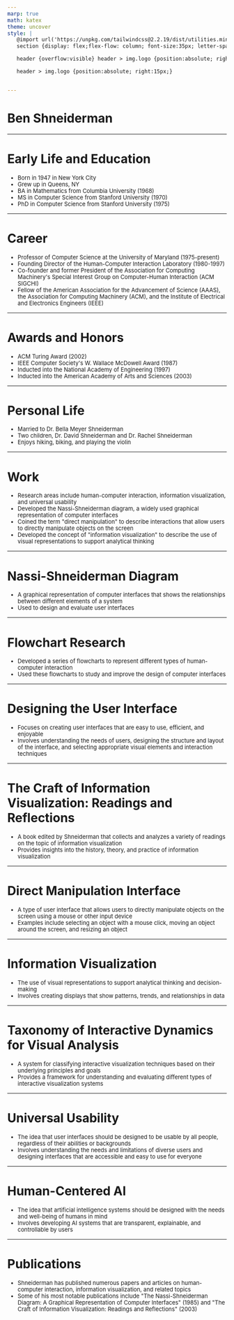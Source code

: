 ```yaml
---
marp: true
math: katex
theme: uncover
style: |
   @import url('https://unpkg.com/tailwindcss@2.2.19/dist/utilities.min.css');
   section {display: flex;flex-flow: column; font-size:35px; letter-spacing:1.4px;}

   header {overflow:visible} header > img.logo {position:absolute; right:15px;}

   header > img.logo {position:absolute; right:15px;}


---
```

<!-- backgroundColor: white -->
<!-- _class: lead -->

 # Ben Shneiderman

---
<style scoped>p,li {font-size:0.80em}</style>

 # Early Life and Education

- Born in 1947 in New York City
- Grew up in Queens, NY
- BA in Mathematics from Columbia University (1968)
- MS in Computer Science from Stanford University (1970)
- PhD in Computer Science from Stanford University (1975)

---
<style scoped>p,li {font-size:0.84em}</style>

 # Career

- Professor of Computer Science at the University of Maryland (1975-present)
- Founding Director of the Human-Computer Interaction Laboratory (1980-1997)
- Co-founder and former President of the Association for Computing Machinery's Special Interest Group on Computer-Human Interaction (ACM SIGCHI)
- Fellow of the American Association for the Advancement of Science (AAAS), the Association for Computing Machinery (ACM), and the Institute of Electrical and Electronics Engineers (IEEE)

---
<style scoped>p,li {font-size:0.84em}</style>

 # Awards and Honors

- ACM Turing Award (2002)
- IEEE Computer Society's W. Wallace McDowell Award (1987)
- Inducted into the National Academy of Engineering (1997)
- Inducted into the American Academy of Arts and Sciences (2003)

---
<style scoped>p,li {font-size:0.88em}</style>

 # Personal Life
- Married to Dr. Bella Meyer Shneiderman
- Two children, Dr. David Shneiderman and Dr. Rachel Shneiderman
- Enjoys hiking, biking, and playing the violin


---
<style scoped>p,li {font-size:0.84em}</style>

 # **Work**
- Research areas include human-computer interaction, information visualization, and universal usability
- Developed the Nassi-Shneiderman diagram, a widely used graphical representation of computer interfaces
- Coined the term "direct manipulation" to describe interactions that allow users to directly manipulate objects on the screen
- Developed the concept of "information visualization" to describe the use of visual representations to support analytical thinking


---
<style scoped>p,li {font-size:0.92em}</style>

 # Nassi-Shneiderman Diagram
- A graphical representation of computer interfaces that shows the relationships between different elements of a system
- Used to design and evaluate user interfaces


---
<style scoped>p,li {font-size:0.92em}</style>

 # Flowchart Research
- Developed a series of flowcharts to represent different types of human-computer interaction
- Used these flowcharts to study and improve the design of computer interfaces


---
<style scoped>p,li {font-size:0.92em}</style>

 # Designing the User Interface

- Focuses on creating user interfaces that are easy to use, efficient, and enjoyable
- Involves understanding the needs of users, designing the structure and layout of the interface, and selecting appropriate visual elements and interaction techniques

---
<style scoped>p,li {font-size:0.92em}</style>

 # **The Craft of Information Visualization: Readings and Reflections**

- A book edited by Shneiderman that collects and analyzes a variety of readings on the topic of information visualization
- Provides insights into the history, theory, and practice of information visualization

---
<style scoped>p,li {font-size:0.92em}</style>

 # Direct Manipulation Interface

- A type of user interface that allows users to directly manipulate objects on the screen using a mouse or other input device
- Examples include selecting an object with a mouse click, moving an object around the screen, and resizing an object

---
<style scoped>p,li {font-size:0.92em}</style>

 # Information Visualization
- The use of visual representations to support analytical thinking and decision-making
- Involves creating displays that show patterns, trends, and relationships in data


---
<style scoped>p,li {font-size:0.92em}</style>

 # Taxonomy of Interactive Dynamics for Visual Analysis
- A system for classifying interactive visualization techniques based on their underlying principles and goals
- Provides a framework for understanding and evaluating different types of interactive visualization systems


---
<style scoped>p,li {font-size:0.92em}</style>

 # Universal Usability

- The idea that user interfaces should be designed to be usable by all people, regardless of their abilities or backgrounds
- Involves understanding the needs and limitations of diverse users and designing interfaces that are accessible and easy to use for everyone

---
<style scoped>p,li {font-size:0.92em}</style>

 # Human-Centered AI

- The idea that artificial intelligence systems should be designed with the needs and well-being of humans in mind
- Involves developing AI systems that are transparent, explainable, and controllable by users

---
<style scoped>p,li {font-size:0.92em}</style>

 # Publications

- Shneiderman has published numerous papers and articles on human-computer interaction, information visualization, and related topics
- Some of his most notable publications include "The Nassi-Shneiderman Diagram: A Graphical Representation of Computer Interfaces" (1985) and "The Craft of Information Visualization: Readings and Reflections" (2003)